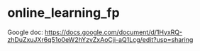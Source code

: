 # online_learning_fp

Google doc: https://docs.google.com/document/d/1HyxRQ-zhDuZxuJXr6q51o0eW2hYzvZxAoCji-aQ1Lcg/edit?usp=sharing
